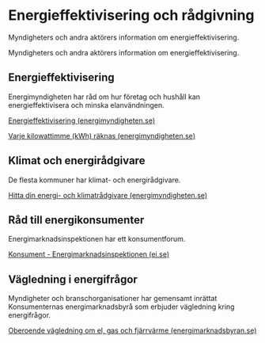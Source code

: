 # Energieffektivisering och rådgivning

Myndigheters och andra aktörers information om energieffektivisering.

Myndigheters och andra aktörers information om energieffektivisering.

## Energieffektivisering

Energimyndigheten har råd om hur företag och hushåll kan energieffektivisera och minska elanvändningen.

[Energieffektivisering (energimyndigheten.se)](http://www.energimyndigheten.se/energieffektivisering/)

[Varje kilowattimme (kWh) räknas (energimyndigheten.se)](http://www.energimyndigheten.se/varje-kilowattimme-raknas/)

## Klimat och energirådgivare

De flesta kommuner har klimat- och energirådgivare.

[Hitta din energi- och klimatrådgivare (energimyndigheten.se)](https://www.energimyndigheten.se/energieffektivisering/jag-vill-energieffektivisera-min-organisation/hitta-din-energi--och-klimatradgivare/)

## Råd till energikonsumenter

Energimarknadsinspektionen har ett konsumentforum.

[Konsument - Energimarknadsinspektionen (ei.se)](https://ei.se/konsument)

## Vägledning i energifrågor

Myndigheter och branschorganisationer har gemensamt inrättat Konsumenternas energimarknadsbyrå som erbjuder vägledning kring energifrågor.

[Oberoende vägledning om el, gas och fjärrvärme (energimarknadsbyran.se)](https://www.energimarknadsbyran.se/)
